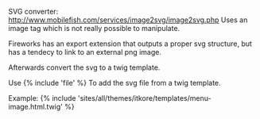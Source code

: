 SVG converter: http://www.mobilefish.com/services/image2svg/image2svg.php
Uses an image tag which is not really possible to manipulate.

Fireworks has an export extension that outputs a proper svg structure, but has a tendecy to link to an external png image.

Afterwards convert the svg to a twig template.

Use {% include 'file' %} To add the svg file from a twig template.

Example:
{% include 'sites/all/themes/itkore/templates/menu-image.html.twig' %}